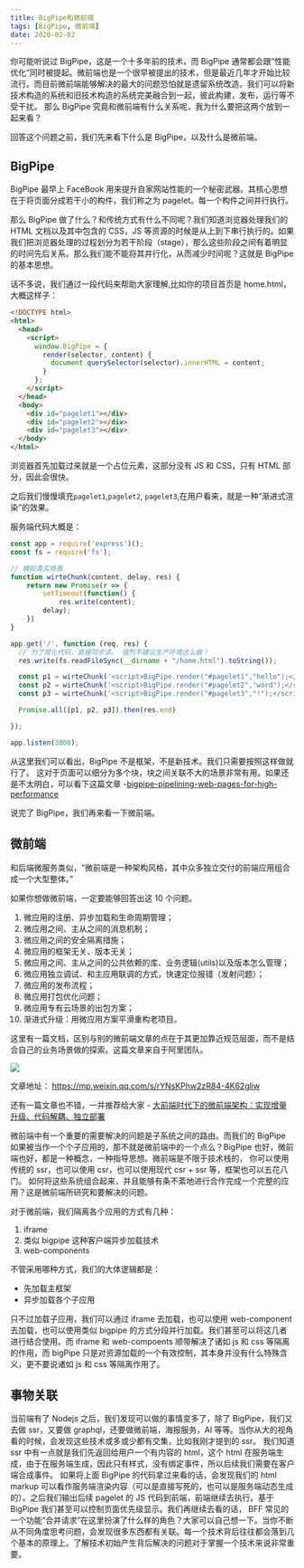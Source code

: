 ```yaml
---
title: BigPipe和微前端
tags: [BigPipe, 微前端]
date: 2020-02-02
---
```


你可能听说过 BigPipe，这是一个十多年前的技术，而 BigPipe 通常都会跟“性能优化”同时被提起。微前端也是一个很早被提出的技术，但是最近几年才开始比较流行。而目前微前端能够解决的最大的问题恐怕就是遗留系统改造。我们可以将新技术构造的系统和旧技术构造的系统完美融合到一起，彼此构建，发布，运行等不受干扰。 那么 BigPipe 究竟和微前端有什么关系呢，我为什么要把这两个放到一起来看？

<!-- more -->

回答这个问题之前，我们先来看下什么是 BigPipe，以及什么是微前端。

## BigPipe

BigPipe 最早上 FaceBook 用来提升自家网站性能的一个秘密武器。其核心思想在于将页面分成若干小的构件，我们称之为 pagelet。每一个构件之间并行执行。

那么 BigPipe 做了什么？和传统方式有什么不同呢？我们知道浏览器处理我们的 HTML 文档以及其中包含的 CSS，JS 等资源的时候是从上到下串行执行的。如果我们把浏览器处理的过程划分为若干阶段（stage），那么这些阶段之间有着明显的时间先后关系。那么我们能不能将其并行化，从而减少时间呢？这就是 BigPipe 的基本思想。

话不多说，我们通过一段代码来帮助大家理解,比如你的项目首页是 home.html，大概这样子：

```html
<!DOCTYPE html>
<html>
  <head>
    <script>
      window.BigPipe = {
        render(selector, content) {
          document.querySelector(selector).innerHTML = content;
        }
      };
    </script>
  </head>
  <body>
    <div id="pagelet1"></div>
    <div id="pagelet2"></div>
    <div id="pagelet3"></div>
  </body>
</html>
```

浏览器首先加载过来就是一个占位元素，这部分没有 JS 和 CSS，只有 HTML 部分，因此会很快。

之后我们慢慢填充`pagelet1`,`pagelet2`, `pagelet3`,在用户看来，就是一种“渐进式渲染”的效果。

服务端代码大概是：

```js
const app = require('express')();
const fs = require('fs');

// 模拟真实场景
function wirteChunk(content, delay, res) {
    return new Promise(r => {
        setTimeout(function() {
            res.write(content);
        delay);
    })
}

app.get('/', function (req, res) {
  // 为了简化代码，直接同步读。 强烈不建议生产环境这么做！
  res.write(fs.readFileSync(__dirname + "/home.html").toString());

  const p1 = wirteChunk('<script>BigPipe.render("#pagelet1","hello");</script>', 1000)
  const p2 = wirteChunk('<script>BigPipe.render("#pagelet2","word");</script>', 2000)
  const p3 = wirteChunk('<script>BigPipe.render("#pagelet3","!");</script>', 3000)

  Promise.all([p1, p2, p3]).then(res.end)

});

app.listen(3000);
```

从这里我们可以看出，BigPipe 不是框架，不是新技术。我们只需要按照这样做就行了。 这对于页面可以细分为多个块，块之间关联不大的场景非常有用。如果还是不太明白，可以看下这篇文章 -[bigpipe-pipelining-web-pages-for-high-performance](https://www.facebook.com/notes/facebook-engineering/bigpipe-pipelining-web-pages-for-high-performance/389414033919/)

说完了 BigPipe，我们再来看一下微前端。

## 微前端

和后端微服务类似，“微前端是一种架构风格，其中众多独立交付的前端应用组合成一个大型整体。”

如果你想做微前端，一定要能够回答出这 10 个问题。

1. 微应用的注册、异步加载和生命周期管理；
2. 微应用之间、主从之间的消息机制；
3. 微应用之间的安全隔离措施；
4. 微应用的框架无关、版本无关；
5. 微应用之间、主从之间的公共依赖的库、业务逻辑(utils)以及版本怎么管理；
6. 微应用独立调试、和主应用联调的方式，快速定位报错（发射问题）；
7. 微应用的发布流程；
8. 微应用打包优化问题；
9. 微应用专有云场景的出包方案；
10. 渐进式升级：用微应用方案平滑重构老项目。

这里有一篇文档，区别与别的微前端文章的点在于其更加靠近规范层面，而不是结合自己的业务场景做的探索。这篇文章来自于阿里团队。

![](https://p.ipic.vip/62w8uc.jpg)

文章地址： https://mp.weixin.qq.com/s/rYNsKPhw2zR84-4K62gliw

还有一篇文章也不错，一并推荐给大家 - [大前端时代下的微前端架构：实现增量升级、代码解耦、独立部署](https://mp.weixin.qq.com/s/DVkrV_KKE9KaGSeUSenc6w)

微前端中有一个重要的需要解决的问题是子系统之间的路由。而我们的 BigPipe 如果被当作一个个子应用的，那不就是微前端中的一个点么？BigPipe 也好，微前端也好，都是一种概念，一种指导思想。微前端是不限于技术栈的， 你可以使用传统的 ssr，也可以使用 csr，也可以使用现代 csr + ssr 等，框架也可以五花八门。 如何将这些系统组合起来，并且能够有条不紊地进行合作完成一个完整的应用？这是微前端所研究和要解决的问题。

对于微前端，我们隔离各个应用的方式有几种：

1. iframe
2. 类似 bigpipe 这种客户端异步加载技术
3. web-components

不管采用哪种方式，我们的大体逻辑都是：

- 先加载主框架
- 异步加载各个子应用

只不过加载子应用，我们可以通过 iframe 去加载，也可以使用 web-component 去加载，也可以使用类似 bigpipe 的方式分段并行加载。我们甚至可以将这几者进行结合使用。而 iframe 和 web-compoents 顺带解决了诸如 js 和 css 等隔离的作用，而 bigPipe 只是对资源加载的一个有效控制，其本身并没有什么特殊含义，更不要说诸如 js 和 css 等隔离作用了。

## 事物关联

当前端有了 Nodejs 之后，我们发现可以做的事情变多了，除了 BigPipe，我们又去做 ssr，又要做 graphql，还要做微前端，海报服务，AI 等等。当你从大的视角看的时候，会发现这些技术或多或少都有交集，比如我刚才提到的 ssr。 我们知道 ssr 中有一点就是我们先返回给用户一个有内容的 html，这个 html 在服务端生成，由于在服务端生成，因此只有样式，没有绑定事件，所以后续我们需要在客户端合成事件。 如果将上面 BigPipe 的代码拿过来看的话，会发现我们的 html markup 可以看作服务端渲染内容（可以是直接写死的，也可以是服务端动态生成的）。之后我们输出后续 pagelet 的 JS 代码到前端，前端继续去执行。基于 BigPipe 我们甚至可以控制页面优先级显示。我们再继续去看的话， BFF 常见的一个功能“合并请求”在这里扮演了什么样的角色？大家可以自己想一下。当你不断从不同角度思考问题，会发现很多东西都有关联。每一个技术背后往往都会落到几个基本的原理上。了解技术初始产生背后解决的问题对于掌握一个技术来说非常重要。
